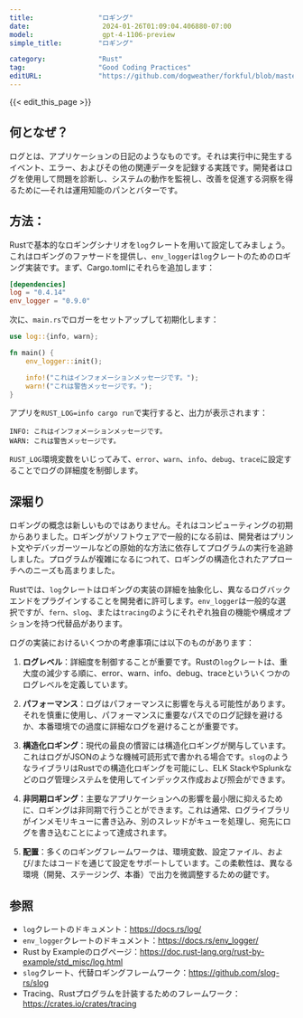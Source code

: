 ```yaml
---
title:                "ロギング"
date:                  2024-01-26T01:09:04.406880-07:00
model:                 gpt-4-1106-preview
simple_title:         "ロギング"

category:             "Rust"
tag:                  "Good Coding Practices"
editURL:              "https://github.com/dogweather/forkful/blob/master/content/ja/rust/logging.md"
---
```


{{< edit_this_page >}}

## 何となぜ？

ログとは、アプリケーションの日記のようなものです。それは実行中に発生するイベント、エラー、およびその他の関連データを記録する実践です。開発者はログを使用して問題を診断し、システムの動作を監視し、改善を促進する洞察を得るために—それは運用知能のパンとバターです。

## 方法：

Rustで基本的なロギングシナリオを`log`クレートを用いて設定してみましょう。これはロギングのファサードを提供し、`env_logger`は`log`クレートのためのロギング実装です。まず、Cargo.tomlにそれらを追加します：

```toml
[dependencies]
log = "0.4.14"
env_logger = "0.9.0"
```

次に、`main.rs`でロガーをセットアップして初期化します：

```rust
use log::{info, warn};

fn main() {
    env_logger::init();

    info!("これはインフォメーションメッセージです。");
    warn!("これは警告メッセージです。");
}
```

アプリを`RUST_LOG=info cargo run`で実行すると、出力が表示されます：

```
INFO: これはインフォメーションメッセージです。
WARN: これは警告メッセージです。
```

`RUST_LOG`環境変数をいじってみて、`error`、`warn`、`info`、`debug`、`trace`に設定することでログの詳細度を制御します。

## 深堀り

ロギングの概念は新しいものではありません。それはコンピューティングの初期からありました。ロギングがソフトウェアで一般的になる前は、開発者はプリント文やデバッガーツールなどの原始的な方法に依存してプログラムの実行を追跡しました。プログラムが複雑になるにつれて、ロギングの構造化されたアプローチへのニーズも高まりました。

Rustでは、`log`クレートはロギングの実装の詳細を抽象化し、異なるログバックエンドをプラグインすることを開発者に許可します。`env_logger`は一般的な選択ですが、`fern`、`slog`、または`tracing`のようにそれぞれ独自の機能や構成オプションを持つ代替品があります。

ログの実装におけるいくつかの考慮事項には以下のものがあります：

1. **ログレベル**：詳細度を制御することが重要です。Rustの`log`クレートは、重大度の減少する順に、error、warn、info、debug、traceといういくつかのログレベルを定義しています。

2. **パフォーマンス**：ログはパフォーマンスに影響を与える可能性があります。それを慎重に使用し、パフォーマンスに重要なパスでのログ記録を避けるか、本番環境での過度に詳細なログを避けることが重要です。

3. **構造化ロギング**：現代の最良の慣習には構造化ロギングが関与しています。これはログがJSONのような機械可読形式で書かれる場合です。`slog`のようなライブラリはRustでの構造化ロギングを可能にし、ELK StackやSplunkなどのログ管理システムを使用してインデックス作成および照会ができます。

4. **非同期ロギング**：主要なアプリケーションへの影響を最小限に抑えるために、ロギングは非同期で行うことができます。これは通常、ログライブラリがインメモリキューに書き込み、別のスレッドがキューを処理し、宛先にログを書き込むことによって達成されます。

5. **配置**：多くのロギングフレームワークは、環境変数、設定ファイル、および/またはコードを通じて設定をサポートしています。この柔軟性は、異なる環境（開発、ステージング、本番）で出力を微調整するための鍵です。

## 参照

- `log`クレートのドキュメント：https://docs.rs/log/
- `env_logger`クレートのドキュメント：https://docs.rs/env_logger/
- Rust by Exampleのログページ：https://doc.rust-lang.org/rust-by-example/std_misc/log.html
- `slog`クレート、代替ロギングフレームワーク：https://github.com/slog-rs/slog
- Tracing、Rustプログラムを計装するためのフレームワーク：https://crates.io/crates/tracing
